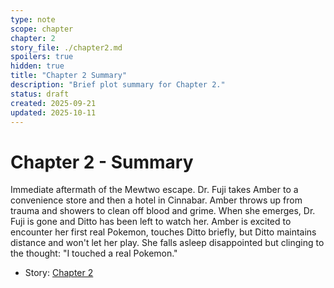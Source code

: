 ```yaml
---
type: note
scope: chapter
chapter: 2
story_file: ./chapter2.md
spoilers: true
hidden: true
title: "Chapter 2 Summary"
description: "Brief plot summary for Chapter 2."
status: draft
created: 2025-09-21
updated: 2025-10-11
---
```


# Chapter 2 - Summary

Immediate aftermath of the Mewtwo escape. Dr. Fuji takes Amber to a convenience store and then a hotel in Cinnabar. Amber throws up from trauma and showers to clean off blood and grime. When she emerges, Dr. Fuji is gone and Ditto has been left to watch her. Amber is excited to encounter her first real Pokemon, touches Ditto briefly, but Ditto maintains distance and won't let her play. She falls asleep disappointed but clinging to the thought: "I touched a real Pokemon."

- Story: [Chapter 2](./chapter2.md)


